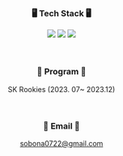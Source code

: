 
 <!--
**bona0722/bona0722** is a ✨ _special_ ✨ repository because its `README.md` (this file) appears on your GitHub profile.

Here are some ideas to get you started:


[![Top Langs](https://github-readme-stats.vercel.app/api/top-langs/?username=bona0722)](https://github.com/bona0722/github-readme-stats)
- 👯 I’m looking to collaborate on ...
- 🤔 I’m looking for help with ...

- 📫 How to reach me: ...
- 😄 Pronouns: ...
- ⚡ Fun fact: ...
![Anurag's GitHub stats](https://github-readme-stats.vercel.app/api?username=bona0722&show_icons=true&theme=radical)
-->
<div align="center">

  
### 🖥 Tech Stack 🖥


<img src="https://img.shields.io/badge/Python-3766AB?style=flat-square&logo=Python&logoColor=white"/></a>
<img src="https://img.shields.io/badge/Java-007396?style=flat-square&logo=Java&logoColor=white"/></a>
<img src="https://img.shields.io/badge/C-A8B9CC?style=flat-square&logo=C&logoColor=white"/></a>

<br>

### 📖 Program 📖
SK Rookies (2023. 07~ 2023.12) 

<br>

### 📧 Email 📧
sobona0722@gmail.com


</div>
